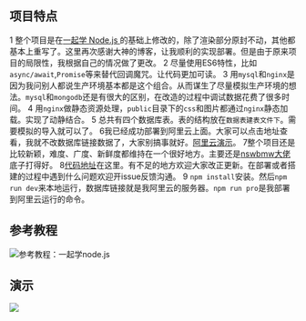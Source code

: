 

## 项目特点

1 整个项目是在[一起学 Node.js ](https://github.com/nswbmw/N-blog)的基础上修改的，除了渲染部分原封不动，其他都基本上重写了。这里再次感谢大神的博客，让我顺利的实现部署。但是由于原来项目的局限性，我根据自己的情况做了更改。
2 尽量使用ES6特性，比如`async/await`,`Promise`等来替代回调魔咒。让代码更加可读。
3 用`mysql`和`nginx`是因为我问别人都说生产环境基本都是这个组合。从而谋生了尽量模拟生产环境的想法。`mysql`和`mongodb`还是有很大的区别，在改造的过程中调试数据花费了很多时间。
4 用`nginx`做静态资源处理，`public`目录下的`css`和图片都通过`nginx`静态加载。实现了动静结合。
5 总共有四个数据库表。表的结构放在`数据表建表文件下`。需要模拟的导入就可以了。
6我已经成功部署到阿里云上面。大家可以点击地址查看，我就不改数据库链接数据了，大家别搞事就好。[阿里云演示](http://47.96.6.227)。
7整个项目还是比较新颖，难度、广度、新鲜度都维持在一个很好地方。主要还是[nswbmw大佬](https://github.com/nswbmw)底子打得好。
8[代码地址](https://github.com/huang303513/myblog.git)在这里。有不足的地方欢迎大家改正更新。在部署或者搭建的过程中遇到什么问题欢迎开issue反馈沟通。
9 `npm install`安装。然后`npm run dev`来本地运行，数据库链接就是我阿里云的服务器。`npm run pro`是我部署到阿里云运行的命令。


## 参考教程

![参考教程：一起学node.js](https://maninboat.gitbooks.io/n-blog/content/)</br>

## 演示

![](https://user-gold-cdn.xitu.io/2017/11/9/70f6ee94b5f61c1a3110a88a1ef301e9)

